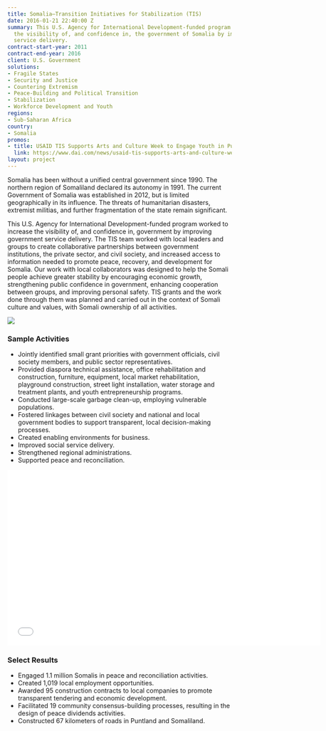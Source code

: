 ```yaml
---
title: Somalia—Transition Initiatives for Stabilization (TIS)
date: 2016-01-21 22:40:00 Z
summary: This U.S. Agency for International Development-funded program worked to increase
  the visibility of, and confidence in, the government of Somalia by improving government
  service delivery.
contract-start-year: 2011
contract-end-year: 2016
client: U.S. Government
solutions:
- Fragile States
- Security and Justice
- Countering Extremism
- Peace-Building and Political Transition
- Stabilization
- Workforce Development and Youth
regions:
- Sub-Saharan Africa
country:
- Somalia
promos:
- title: USAID TIS Supports Arts and Culture Week to Engage Youth in Puntland
  link: https://www.dai.com/news/usaid-tis-supports-arts-and-culture-week-engage-youth-puntland
layout: project
---
```


Somalia has been without a unified central government since 1990. The northern region of Somaliland declared its autonomy in 1991. The current Government of Somalia was established in 2012, but is limited geographically in its influence. The threats of humanitarian disasters, extremist militias, and further fragmentation of the state remain significant.

This U.S. Agency for International Development-funded program worked to increase the visibility of, and confidence in, government by improving government service delivery. The TIS team worked with local leaders and groups to create collaborative partnerships between government institutions, the private sector, and civil society, and increased access to information needed to promote peace, recovery, and development for Somalia. Our work with local collaborators was designed to help the Somali people achieve greater stability by encouraging economic growth, strengthening public confidence in government, enhancing cooperation between groups, and improving personal safety. TIS grants and the work done through them was planned and carried out in the context of Somali culture and values, with Somali ownership of all activities.

![][1]

### Sample Activities

* Jointly identified small grant priorities with government officials, civil society members, and public sector representatives.
* Provided diaspora technical assistance, office rehabilitation and construction, furniture, equipment, local market rehabilitation, playground construction, street light installation, water storage and treatment plants, and youth entrepreneurship programs.
* Conducted large-scale garbage clean-up, employing vulnerable populations.
* Fostered linkages between civil society and national and local government bodies to support transparent, local decision-making processes.
* Created enabling environments for business.
* Improved social service delivery.
* Strengthened regional administrations.
* Supported peace and reconciliation.

<iframe allowfullscreen="" frameborder="0" height="394" mozallowfullscreen="" src="//player.vimeo.com/video/104423899" webkitallowfullscreen="" width="703"></iframe>

### Select Results

* Engaged 1.1 million Somalis in peace and reconciliation activities.
* Created 1,019 local employment opportunities.
* Awarded 95 construction contracts to local companies to promote transparent tendering and economic development.
* Facilitated 19 community consensus-building processes, resulting in the design of peace dividends activities.
* Constructed 67 kilometers of roads in Puntland and Somaliland.

[1]: https://assetify-dai.com/projects/TISSomfish.jpg
